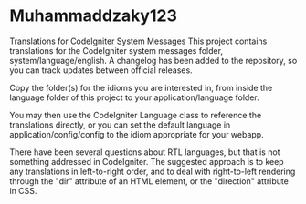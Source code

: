 # Muhammaddzaky123
Translations for CodeIgniter System Messages
This project contains translations for the CodeIgniter system messages folder, system/language/english. A changelog has been added to the repository, so you can track updates between official releases.

Copy the folder(s) for the idioms you are interested in, from inside the language folder of this project to your application/language folder.

You may then use the CodeIgniter Language class to reference the translations directly, or you can set the default language in application/config/config to the idiom appropriate for your webapp.

There have been several questions about RTL languages, but that is not something addressed in CodeIgniter. The suggested approach is to keep any translations in left-to-right order, and to deal with right-to-left rendering through the "dir" attribute of an HTML element, or the "direction" attribute in CSS.
